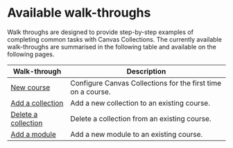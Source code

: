 # Available walk-throughs

Walk throughs are designed to provide step-by-step examples of completing common tasks with Canvas Collections. The currently available walk-throughs are summarised in the following table and available on the following pages.

| Walk-through | Description |
| --- | --- |
| [New course](./new/before-and-after.md) | Configure Canvas Collections for the first time on a course. |
| [Add a collection](./changes/add-a-collection.md) | Add a new collection to an existing course. |
| [Delete a collection](./changes/delete-a-collection.md) | Delete a collection from an existing course. |
| [Add a module](./changes/add-a-module.md) | Add a new module to an existing course. |


